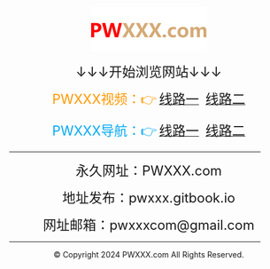 <html>
<head>
    <meta charset="utf-8" />
    <meta http-equiv="X-UA-Compatible" content="IE=edge">
	<meta name="keywords" content="PWXXX,PWXXX.com,PWXXX视频,PWXXX美图,PWXXX小说,PWXXX导航" />
	<meta name="description" content="PWXXX（PWXXX.com）是一个集在线视频、美女图片、小说文学、网址导航，等等为一体的综合性网站。" />
    <meta name="viewport" content="width=device-width, initial-scale=1">
    <link rel="icon" type="image/png" href="/favicon.ico">
</head>
<body>
<div style="text-align:center;">
	<a href="https://pwxxx.com"><img src="/logo.png" alt="" /></a>
</div>
<p style="text-align:center;">
	<span style="font-size:24px;">↓↓↓开始浏览网站↓↓↓</span> 
</p>
<p style="text-align:center;">
<span style="color:#FF9900;font-size:24px;">PWXXX视频：👉</span> <a href="https://www.pwxxx1.top/" target="_blank"><span style="font-size:24px;">线路一</span></a> &nbsp; <a href="https://www.pwxxx2.top/" target="_blank"><span style="font-size:24px;">线路二</span></a>
</p>
<p style="text-align:center;">
<span style="color:#03A9F4;font-size:24px;">PWXXX导航：👉</span> <a href="https://123.pwxxx1.top/" target="_blank"><span style="font-size:24px;">线路一</span></a> &nbsp; <a href="https://123.pwxxx2.top/" target="_blank"><span style="font-size:24px;">线路二</span></a>
</p>
<hr style="width:90%" />
<p style="text-align:center;">
	<span style="font-size:24px;">永久网址：PWXXX.com</span> 
</p>

<p style="text-align:center;">
	<span style="font-size:24px;">地址发布：pwxxx.gitbook.io</span> 
</p>
<p style="text-align:center;">
	<span style="font-size:24px;">网址邮箱：pwxxxcom@gmail.com</span> 
</p>
<hr style="width:90%" />
<p style="text-align:center;">
	© Copyright 2024 PWXXX.com All Rights Reserved.
</p>
</body>
</html>
